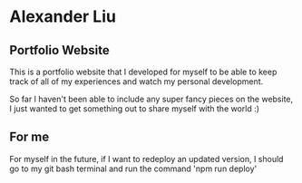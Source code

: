 # Alexander Liu
## Portfolio Website

This is a portfolio website that I developed for myself to be able to keep track of all of my experiences and watch my personal development.

So far I haven't been able to include any super fancy pieces on the website, I just wanted to get something out to share myself with the world :)

## For me
For myself in the future, if I want to redeploy an updated version, I should go to my git bash terminal and run the command 'npm run deploy'
